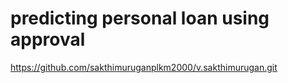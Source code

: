 # predicting personal loan using approval
https://github.com/sakthimuruganplkm2000/v.sakthimurugan.git
